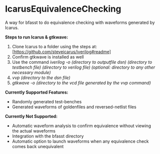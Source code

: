 # IcarusEquivalenceChecking
A way for bfasst to do equivalence checking with waveforms generated by Icarus. 

**Steps to run Icarus & gtkwave:**

1. Clone Icarus to a folder using the steps at: [https://github.com/steveicarus/iverilog#readme]
2. Confirm gtkwave is installed as well
3. Use the command _iverilog -o (directory to outputfile dsn) (directory to testbench file) (directory to verilog file) (optional: directory to any other necessary module)_
4. _vvp (directory to the dsn file)_
5. _gtkwave -o (directory to the vcd file generated by the vvp command)_

**Currently Supported Features:**
* Randomly generated test-benches
* Generated waveforms of goldenfiles and reversed-netlist files

**Currently Not Supported:**
* Automatic waveform analysis to confirm equivalence without viewing the actual waveforms
* Integration with the bfasst directory
* Automatic option to launch waveforms when any equivalence check comes back unequivalent

